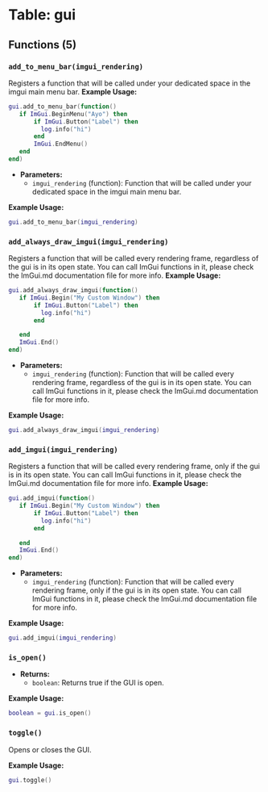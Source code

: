 # Table: gui

## Functions (5)

### `add_to_menu_bar(imgui_rendering)`

Registers a function that will be called under your dedicated space in the imgui main menu bar.
**Example Usage:**
```lua
gui.add_to_menu_bar(function()
   if ImGui.BeginMenu("Ayo") then
       if ImGui.Button("Label") then
         log.info("hi")
       end
       ImGui.EndMenu()
   end
end)
```

- **Parameters:**
  - `imgui_rendering` (function): Function that will be called under your dedicated space in the imgui main menu bar.

**Example Usage:**
```lua
gui.add_to_menu_bar(imgui_rendering)
```

### `add_always_draw_imgui(imgui_rendering)`

Registers a function that will be called every rendering frame, regardless of the gui is in its open state. You can call ImGui functions in it, please check the ImGui.md documentation file for more info.
**Example Usage:**
```lua
gui.add_always_draw_imgui(function()
   if ImGui.Begin("My Custom Window") then
       if ImGui.Button("Label") then
         log.info("hi")
       end

   end
   ImGui.End()
end)
```

- **Parameters:**
  - `imgui_rendering` (function): Function that will be called every rendering frame, regardless of the gui is in its open state. You can call ImGui functions in it, please check the ImGui.md documentation file for more info.

**Example Usage:**
```lua
gui.add_always_draw_imgui(imgui_rendering)
```

### `add_imgui(imgui_rendering)`

Registers a function that will be called every rendering frame, only if the gui is in its open state. You can call ImGui functions in it, please check the ImGui.md documentation file for more info.
**Example Usage:**
```lua
gui.add_imgui(function()
   if ImGui.Begin("My Custom Window") then
       if ImGui.Button("Label") then
         log.info("hi")
       end

   end
   ImGui.End()
end)
```

- **Parameters:**
  - `imgui_rendering` (function): Function that will be called every rendering frame, only if the gui is in its open state. You can call ImGui functions in it, please check the ImGui.md documentation file for more info.

**Example Usage:**
```lua
gui.add_imgui(imgui_rendering)
```

### `is_open()`

- **Returns:**
  - `boolean`: Returns true if the GUI is open.

**Example Usage:**
```lua
boolean = gui.is_open()
```

### `toggle()`

Opens or closes the GUI.

**Example Usage:**
```lua
gui.toggle()
```


